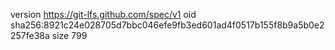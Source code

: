 version https://git-lfs.github.com/spec/v1
oid sha256:8921c24e028705d7bbc046efe9fb3ed601ad4f0517b155f8b9a5b0e2257fe38a
size 799
